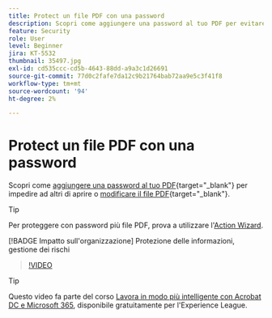 ```yaml
---
title: Protect un file PDF con una password
description: Scopri come aggiungere una password al tuo PDF per evitare che altri aprano o modifichino il file
feature: Security
role: User
level: Beginner
jira: KT-5532
thumbnail: 35497.jpg
exl-id: cd535ccc-cd5b-4643-88dd-a9a3c1d26691
source-git-commit: 77d0c2fafe7da12c9b21764bab72aa9e5c3f41f8
workflow-type: tm+mt
source-wordcount: '94'
ht-degree: 2%

---
```


# Protect un file PDF con una password

Scopri come [aggiungere una password al tuo PDF](https://www.adobe.com/it/acrobat/online/password-protect-pdf.html){target="_blank"} per impedire ad altri di aprire o [modificare il file PDF](https://www.adobe.com/it/acrobat/online/pdf-editor.html){target="_blank"}.

>[!TIP]
>
>Per proteggere con password più file PDF, prova a utilizzare l&#39;[Action Wizard](../advanced-tasks/action.md).

[!BADGE Impatto sull&#39;organizzazione]
Protezione delle informazioni, gestione dei rischi

>[!VIDEO](https://video.tv.adobe.com/v/35497?quality=12&learn=on&hidetitle=true)

>[!TIP]
>
Questo video fa parte del corso [Lavora in modo più intelligente con Acrobat DC e Microsoft 365](https://experienceleague.adobe.com/?recommended=Acrobat-U-1-2021.microsoft365), disponibile gratuitamente per l&#39;Experience League.
